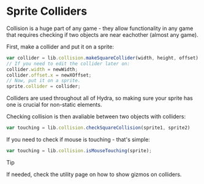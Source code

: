 # Sprite Colliders
Collision is a huge part of any game - they allow functionality in any game that requires checking if two objects are near eachother (almost any game).

First, make a collider and put it on a sprite:
```js
var collider = lib.collision.makeSquareCollider(width, height, offset)
// If you need to edit the collider later on:
collider.width = newWidth;
collider.offset.x = newXOffset;
// Now, put it on a sprite.
sprite.collider = collider;
```

Colliders are used throughout all of Hydra, so making sure your sprite has one is crucial for non-static elements.

Checking collision is then avaliable between two objects with colliders:
```js
var touching = lib.collision.checkSquareCollision(sprite1, sprite2)
```

If you need to check if mouse is touching - that's simple:
```js
var touching = lib.collision.isMouseTouching(sprite);
```

> [!TIP]
> If needed, check the utility page on how to show gizmos on colliders.